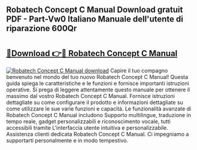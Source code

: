 ## Robatech Concept C Manual Download gratuit PDF - Part-Vw0 Italiano Manuale dell'utente di riparazione 600Qr

# <h2><a href="http://df978f.blite.top/?on=Robatech+Concept+C+Manual">🔗Download 👉🔴 Robatech Concept C Manual</a></h2>

[![Robatech Concept C Manual download](https://i.imgur.com/lujVjoI.png)](http://df978f.blite.top/?on=Robatech+Concept+C+Manual)
Capire il tuo compagno benvenuto nel mondo del tuo nuovo Robatech Concept C Manual! Questa guida spiega le caratteristiche e le funzioni e fornisce importanti istruzioni operative. Si prega di leggere attentamente questo manuale per ottenere il massimo dal vostro Robatech Concept C Manual. Fornisce istruzioni dettagliate su come configurare il prodotto e informazioni dettagliate su come utilizzare le sue varie funzioni e capacità. Le funzionalità avanzate di Robatech Concept C Manual includono Supporto multilingue, traduzione in tempo reale, gadget personalizzabili e riconoscimento vocale, tutti accessibili tramite L'interfaccia utente intuitiva e personalizzabile. Assistenza clienti dedicata Robatech Concept C Manual. Ci impegniamo a supportarti personalmente e in modo tempestivo.
